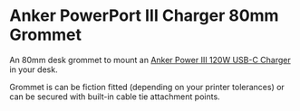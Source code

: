# Anker PowerPort III Charger 80mm Grommet

An 80mm desk grommet to mount an [Anker Power III 120W USB-C Charger](https://amzn.to/3AeaHGb) in your desk.

Grommet is can be fiction fitted (depending on your printer tolerances) or can be secured with built-in cable tie attachment points.
